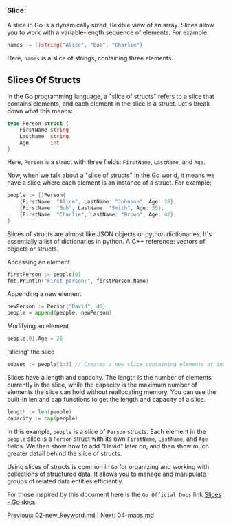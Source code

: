 ### Slice: 

A slice in Go is a dynamically sized, flexible view of an array. Slices allow you to work with a variable-length sequence of elements. For example:

   ```go
   names := []string{"Alice", "Bob", "Charlie"}
   ```

   Here, `names` is a slice of strings, containing three elements.


## Slices Of Structs

In the Go programming language, a "slice of structs" refers to a slice that contains elements, and each element in the slice is a struct. Let's break down what this means:

   ```go
   type Person struct {
       FirstName string
       LastName  string
       Age       int
   }
   ```

   Here, `Person` is a struct with three fields: `FirstName`, `LastName`, and `Age`.

Now, when we talk about a "slice of structs" in the Go world, it means we have a slice where each element is an instance of a struct. For example:

```go
people := []Person{
    {FirstName: "Alice", LastName: "Johnson", Age: 28},
    {FirstName: "Bob", LastName: "Smith", Age: 35},
    {FirstName: "Charlie", LastName: "Brown", Age: 42},
}
```

Slices of structs are almost like JSON objects or python dictionaries. It's essentially a list of dictionaries in python. A C++ reference: vectors of objects or structs. 


Accessing an element

```go
firstPerson := people[0]
fmt.Println("First person:", firstPerson.Name)
```

Appending a new element

```go
newPerson := Person{"David", 40}
people = append(people, newPerson)
```

Modifying an element

```go
people[0].Age = 26
```

'slicing' the slice
```go
subset := people[1:3] // Creates a new slice containing elements at index 1 and 2
```

Slices have a length and capacity. The length is the number of elements currently in the slice, while the capacity is the maximum number of elements the slice can hold without reallocating memory.
You can use the built-in len and cap functions to get the length and capacity of a slice.
```go
length := len(people)
capacity := cap(people)
```



In this example, `people` is a slice of `Person` structs. Each element in the `people` slice is a `Person` struct with its own `FirstName`, `LastName`, and `Age` fields. We then show how to add "David" later on, and then show much greater detail behind the slice of structs. 

Using slices of structs is common in `Go` for organizing and working with collections of structured data. It allows you to manage and manipulate groups of related data entities efficiently.

For those inspired by this document here is the `Go Official Docs` link [Slices - Go docs](https://go.dev/blog/slices-intro)


[Previous: 02-new_keyword.md](02-new_keyword.md) | [Next: 04-maps.md](04-maps.md)
